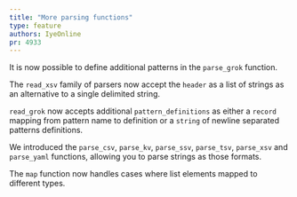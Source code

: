```yaml
---
title: "More parsing functions"
type: feature
authors: IyeOnline
pr: 4933
---
```


It is now possible to define additional patterns in the `parse_grok` function.

The `read_xsv` family of parsers now accept the `header` as a list of strings as
an alternative to a single delimited string.

`read_grok` now accepts additional `pattern_definitions` as either a `record`
mapping from pattern name to definition or a `string` of newline separated
patterns definitions.

We introduced the `parse_csv`, `parse_kv`, `parse_ssv`, `parse_tsv`, `parse_xsv` and
`parse_yaml` functions, allowing you to parse strings as those formats.

The `map` function now handles cases where list elements mapped to different types.
